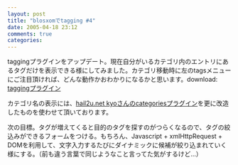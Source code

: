 ```yaml
---
layout: post
title: "blosxomでtagging #4"
date: 2005-04-18 23:12
comments: true
categories: 
---
```

<p class="entryBody">
taggingプラグインをアップデート。現在自分がいるカテゴリ内のエントリにあるタグだけを表示できる様にしてみました。カテゴリ移動時に左のtagsメニューにご注目頂ければ、どんな動作かおわかりになるかと思います。download: <a href="/archives/tagging">taggingプラグイン</a>
</p>

<p class="entryBody">
カテゴリ名の表示には、<a href="http://hail2u.net/archives/blugins.html#categories" target="_blank">hail2u.net kyoさんのcategoriesプラグイン</a>を更に改造したものを使わせて頂いております。
</p>

<p class="entryBody">
次の目標。タグが増えてくると目的のタグを探すのがつらくなるので、タグの絞込みができるフォームをつける。もちろん、Javascript + xmlHttpRequest + DOMを利用して、文字入力するたびにダイナミックに候補が絞り込まれていく様にする。（前も違う言葉で同じようなこと言ってた気がするけど...）
</p>